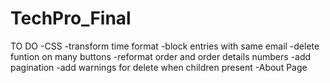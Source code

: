 # TechPro_Final

TO DO
-CSS
-transform time format
-block entries with same email
-delete funtion on many buttons
-reformat order and order details numbers
-add pagination
-add warnings for delete when children present
-About Page
